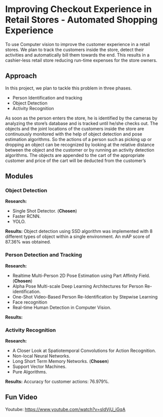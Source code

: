 
  
# Improving Checkout Experience in Retail Stores - Automated Shopping Experience

To use Computer vision to improve the customer experience in a retail stores. We plan to track the customers inside the store, detect their activities and automatically bill them towards the end. This results in a cashier-less retail store reducing run-time expenses for the store owners.

## Approach
In this project, we plan to tackle this problem in three phases.
- Person Identification and tracking
- Object Detection
- Activity Recognition

As soon as the person enters the store, he is identified by the cameras by analyzing the store’s database and is tracked until he/she checks out. The objects and the joint locations of the customers inside the store are
continuously monitored with the help of object detection and pose estimation algorithms. So the actions of a person such as picking up or dropping an object can be recognized by looking at the relative distance between the object and the customer or by running an activity detection algorithms. The objects are appended to the cart of the appropriate customer and price of the cart will be deducted from the customer’s

##  Modules
### Object Detection
**Research:** 
- Single Shot Detector. (**Chosen**)
- Faster RCNN.
- YOLO.

**Results:** Object detection using SSD algorithm was implemented with 8 different types of object within a single environment. An mAP score of 87.36% was obtained.

### Person Detection and Tracking
**Research:** 
- Realtime Multi-Person 2D Pose Estimation using Part Affinity Field. (**Chosen**)
- Alpha Pose Multi-scale Deep Learning Architectures for Person Re-identification.
- One-Shot Video-Based Person Re-Identification by Stepwise Learning
- Face recognition
- Real-time Human Detection in Computer Vision.

**Results:** 

###  Activity Recognition
**Research:** 
- A Closer Look at Spatiotemporal Convolutions for Action Recognition.
- Non-local Neural Networks.
- Long Short Term Memory Networks. (**Chosen**)
- Support Vector Machines.
- Pure Algorithms.

**Results:** Accuracy for customer actions: 76.979%.

## Fun Video
Youtube: https://www.youtube.com/watch?v=sIdVjU_iGqA
